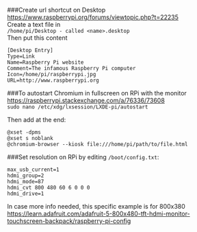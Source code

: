 ###Create url shortcut on Desktop  
https://www.raspberrypi.org/forums/viewtopic.php?t=22235  
Create a text file in  
`/home/pi/Desktop - called <name>.desktop`  
Then put this content
```
[Desktop Entry]
Type=Link
Name=Raspberry Pi website
Comment=The infamous Raspberry Pi computer
Icon=/home/pi/raspberrypi.jpg
URL=http://www.raspberrypi.org
```


###To autostart Chromium in fullscreen on RPi with the monitor  
https://raspberrypi.stackexchange.com/a/76336/73608  
`sudo nano /etc/xdg/lxsession/LXDE-pi/autostart`

Then add at the end:  
```
@xset -dpms
@xset s noblank
@chromium-browser --kiosk file:///home/pi/path/to/file.html
```

###Set resolution on RPi by editing `/boot/config.txt`:
```
max_usb_current=1
hdmi_group=2
hdmi_mode=87
hdmi_cvt 800 480 60 6 0 0 0
hdmi_drive=1
```
In case more info needed, this specific example is for 800x380
https://learn.adafruit.com/adafruit-5-800x480-tft-hdmi-monitor-touchscreen-backpack/raspberry-pi-config

